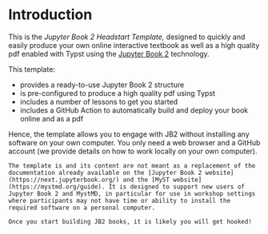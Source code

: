 # Introduction

This is the *Jupyter Book 2 Headstart Template,* designed to quickly and easily produce your own online interactive textbook as well as a high quality pdf enabled with Typst using the [Jupyter Book 2](https://next.jupyterbook.org/) technology.

This template:
- provides a ready-to-use Jupyter Book 2 structure
- is pre-configured to produce a high quality pdf using Typst
- includes a number of lessons to get you started
- includes a GitHub Action to automatically build and deploy your book online and as a pdf


Hence, the template allows you to engage with JB2 without installing any software on your own computer. You only need a web browser and a GitHub account (we provide details on how to work locally on your own computer). 

```{note}
The template is and its content are not meant as a replacement of the documentation already available on the [Jupyter Book 2 website](https://next.jupyterbook.org/) and the [MyST website](https://mystmd.org/guide). It is designed to support new users of Jupyter Book 2 and MystMD, in particular for use in workshop settings where participants may not have time or ability to install the required software on a personal computer.
```

```{warning} Enjoyment Warning!
Once you start building JB2 books, it is likely you will get hooked!
```








